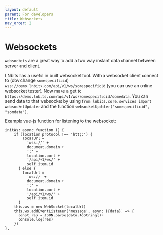 ```yaml
---
layout: default
parent: For developers
title: Websockets
nav_order: 2
---
```


# Websockets

`websockets` are a great way to add a two way instant data channel between server and client.

LNbits has a useful in built websocket tool. With a websocket client connect to (obv change `somespecificid`) `wss://demo.lnbits.com/api/v1/ws/somespecificid` (you can use an online websocket tester). Now make a get to `https://demo.lnbits.com/api/v1/ws/somespecificid/somedata`. You can send data to that websocket by using `from lnbits.core.services import websocketUpdater` and the function `websocketUpdater("somespecificid", "somdata")`.

Example vue-js function for listening to the websocket:

```
initWs: async function () {
    if (location.protocol !== 'http:') {
        localUrl =
          'wss://' +
          document.domain +
          ':' +
          location.port +
          '/api/v1/ws/' +
          self.item.id
      } else {
        localUrl =
          'ws://' +
          document.domain +
          ':' +
          location.port +
          '/api/v1/ws/' +
          self.item.id
      }
    this.ws = new WebSocket(localUrl)
    this.ws.addEventListener('message', async ({data}) => {
      const res = JSON.parse(data.toString())
      console.log(res)
    })
},
```
